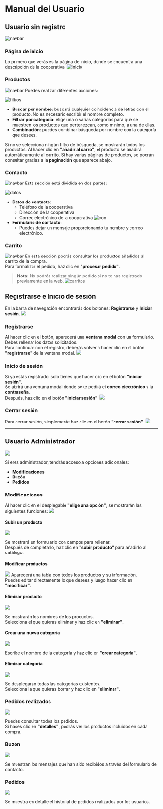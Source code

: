 # Manual del Usuario

## Usuario sin registro
![navbar](md/navbaruser.png)
### Página de inicio
Lo primero que verás es la página de inicio, donde se encuentra una descripción de la cooperativa.
![inicio](md/inicio.png)

### Productos
![navbar](md/navbaruser.png)
Puedes realizar diferentes acciones:

![filtros](md/filtros.png)

- **Buscar por nombre**: buscará cualquier coincidencia de letras con el producto. No es necesario escribir el nombre completo.
- **Filtrar por categoría**: elige una o varias categorías para que se muestren los productos que pertenezcan, como mínimo, a una de ellas.
- **Combinación**: puedes combinar búsqueda por nombre con la categoría que desees.

Si no se selecciona ningún filtro de búsqueda, se mostrarán todos los productos. Al hacer clic en **"añadir al carro"**, el producto se añadirá automáticamente al carrito. Si hay varias páginas de productos, se podrán consultar gracias a la **paginación** que aparece abajo.

### Contacto
![navbar](md/navbaruser.png)
Esta sección está dividida en dos partes:

![datos](md/datos.png)
- **Datos de contacto**:
  - Teléfono de la cooperativa
  - Dirección de la cooperativa
  - Correo electrónico de la cooperativa
![con](md//formulariocontacto.png)
- **Formulario de contacto**:
  - Puedes dejar un mensaje proporcionando tu nombre y correo electrónico.

### Carrito
![navbar](md/navbaruser.png)
En esta sección podrás consultar los productos añadidos al carrito de la compra.  
Para formalizar el pedido, haz clic en **"procesar pedido"**.  
> **Nota:** No podrás realizar ningún pedido si no te has registrado previamente en la web.
![carritos](md/carritos.png)
## Registrarse e Inicio de sesión

En la barra de navegación encontrarás dos botones: **Registrarse** y **Iniciar sesión**.
![](md/registro.png)

### Registrarse

Al hacer clic en el botón, aparecerá una **ventana modal** con un formulario.  
Debes rellenar los datos solicitados.  
Para continuar con el registro, deberás volver a hacer clic en el botón **"registrarse"** de la ventana modal.
![](md/formreg.png)

### Inicio de sesión

Si ya estás registrado, solo tienes que hacer clic en el botón **"iniciar sesión"**.  
Se abrirá una ventana modal donde se te pedirá el **correo electrónico** y la **contraseña**.  
Después, haz clic en el botón **"iniciar sesión"**.
![](md/iniciosesion.png)

### Cerrar sesión

Para cerrar sesión, simplemente haz clic en el botón **"cerrar sesión"**.
![](md/mensaje.png)

---

## Usuario Administrador
![](md/navbaradmin.png)

Si eres administrador, tendrás acceso a opciones adicionales:

- **Modificaciones**
- **Buzón**
- **Pedidos**

### Modificaciones

Al hacer clic en el desplegable **"elige una opción"**, se mostrarán las siguientes funciones:
![](md/panel.png)

#### Subir un producto
![](md/subir.png)

Se mostrará un formulario con campos para rellenar.  
Después de completarlo, haz clic en **"subir producto"** para añadirlo al catálogo.

#### Modificar productos
![](md/modificar.png)
Aparecerá una tabla con todos los productos y su información.  
Puedes editar directamente lo que desees y luego hacer clic en **"modificar"**.

#### Eliminar producto
![](md/eliminar.png)

Se mostrarán los nombres de los productos.  
Selecciona el que quieras eliminar y haz clic en **"eliminar"**.

#### Crear una nueva categoría
![](md/nuevacat.png)

Escribe el nombre de la categoría y haz clic en **"crear categoría"**.

#### Eliminar categoría
![](md/eliminarcat.png)

Se desplegarán todas las categorías existentes.  
Selecciona la que quieras borrar y haz clic en **"eliminar"**.

### Pedidos realizados
![](md/verpedidos.png)

Puedes consultar todos los pedidos.  
Si haces clic en **"detalles"**, podrás ver los productos incluidos en cada compra.

### Buzón
![](md/buzon.png)

Se muestran los mensajes que han sido recibidos a través del formulario de contacto.

### Pedidos
![](md/pedidosadmin.png)

Se muestra en detalle el historial de pedidos realizados por los usuarios.